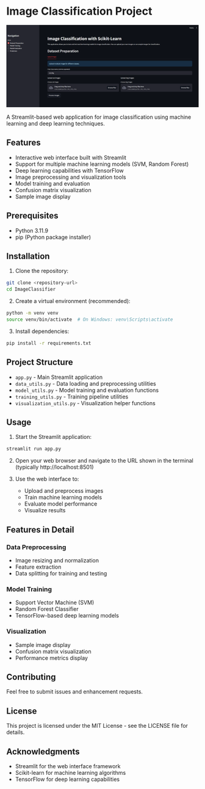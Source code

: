 # Image Classification Project

![Project Thumbnail](thumb.png)

A Streamlit-based web application for image classification using machine learning and deep learning techniques.

## Features

- Interactive web interface built with Streamlit
- Support for multiple machine learning models (SVM, Random Forest)
- Deep learning capabilities with TensorFlow
- Image preprocessing and visualization tools
- Model training and evaluation
- Confusion matrix visualization
- Sample image display

## Prerequisites

- Python 3.11.9
- pip (Python package installer)

## Installation

1. Clone the repository:
```bash
git clone <repository-url>
cd ImageClassifier
```

2. Create a virtual environment (recommended):
```bash
python -m venv venv
source venv/bin/activate  # On Windows: venv\Scripts\activate
```

3. Install dependencies:
```bash
pip install -r requirements.txt
```

## Project Structure

- `app.py` - Main Streamlit application
- `data_utils.py` - Data loading and preprocessing utilities
- `model_utils.py` - Model training and evaluation functions
- `training_utils.py` - Training pipeline utilities
- `visualization_utils.py` - Visualization helper functions

## Usage

1. Start the Streamlit application:
```bash
streamlit run app.py
```

2. Open your web browser and navigate to the URL shown in the terminal (typically http://localhost:8501)

3. Use the web interface to:
   - Upload and preprocess images
   - Train machine learning models
   - Evaluate model performance
   - Visualize results

## Features in Detail

### Data Preprocessing
- Image resizing and normalization
- Feature extraction
- Data splitting for training and testing

### Model Training
- Support Vector Machine (SVM)
- Random Forest Classifier
- TensorFlow-based deep learning models

### Visualization
- Sample image display
- Confusion matrix visualization
- Performance metrics display

## Contributing

Feel free to submit issues and enhancement requests.

## License

This project is licensed under the MIT License - see the LICENSE file for details.

## Acknowledgments

- Streamlit for the web interface framework
- Scikit-learn for machine learning algorithms
- TensorFlow for deep learning capabilities 